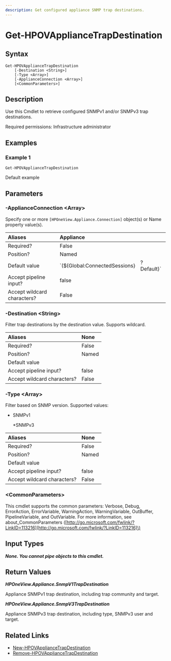 ```yaml
---
description: Get configured appliance SNMP trap destinations.
---
```


# Get-HPOVApplianceTrapDestination

## Syntax

```text
Get-HPOVApplianceTrapDestination
    [-Destination <String>]
    [-Type <Array>]
    [-ApplianceConnection <Array>]
    [<CommonParameters>]
```

## Description

Use this Cmdlet to retrieve configured SNMPv1 and/or SNMPv3 trap destinations.

Required permissions: Infrastructure administrator

## Examples

### Example 1

```text
Get-HPOVApplianceTrapDestination
```

Default example

## Parameters

### -ApplianceConnection &lt;Array&gt;

Specify one or more `[HPOneView.Appliance.Connection]` object\(s\) or Name property value\(s\).

| Aliases | Appliance |  |
| :--- | :--- | :--- |
| Required? | False |  |
| Position? | Named |  |
| Default value | \`\(${Global:ConnectedSessions} | ? Default\)\` |
| Accept pipeline input? | false |  |
| Accept wildcard characters? | False |  |

### -Destination &lt;String&gt;

Filter trap destinations by the destination value. Supports wildcard.

| Aliases | None |
| :--- | :--- |
| Required? | False |
| Position? | Named |
| Default value |  |
| Accept pipeline input? | false |
| Accept wildcard characters? | False |

### -Type &lt;Array&gt;

Filter based on SNMP version. Supported values:

* SNMPv1

  \*SNMPv3

| Aliases | None |
| :--- | :--- |
| Required? | False |
| Position? | Named |
| Default value |  |
| Accept pipeline input? | false |
| Accept wildcard characters? | False |

### &lt;CommonParameters&gt;

This cmdlet supports the common parameters: Verbose, Debug, ErrorAction, ErrorVariable, WarningAction, WarningVariable, OutBuffer, PipelineVariable, and OutVariable. For more information, see about\_CommonParameters \([http://go.microsoft.com/fwlink/?LinkID=113216](http://go.microsoft.com/fwlink/?LinkID=113216)\)

## Input Types

_**None. You cannot pipe objects to this cmdlet.**_

## Return Values

_**HPOneView.Appliance.SnmpV1TrapDestination**_

Appliance SNMPv1 trap destination, including trap community and target.

_**HPOneView.Appliance.SnmpV3TrapDestination**_

Appliance SNMPv3 trap destination, including type, SNMPv3 user and target.

## Related Links

* [New-HPOVApplianceTrapDestination](new-hpovappliancetrapdestination.md)
* [Remove-HPOVApplianceTrapDestination](remove-hpovappliancetrapdestination.md)


